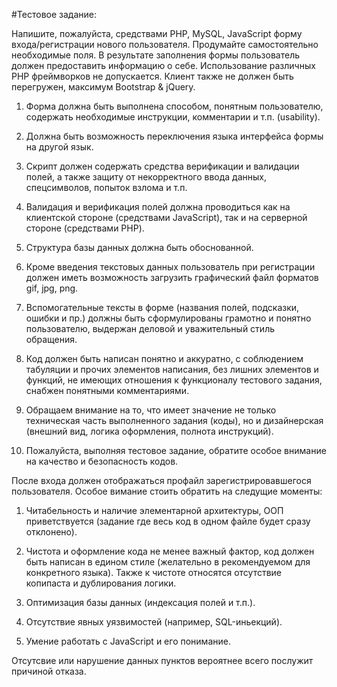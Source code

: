 #Тестовое задание:

Напишите, пожалуйста, средствами PHP, MySQL, JavaScript форму входа/регистрации нового пользователя. Продумайте самостоятельно необходимые поля. В результате заполнения формы пользователь должен предоставить информацию о себе. Использование различных PHP фреймворков не допускается. Клиент также не должен быть перегружен, максимум Bootstrap & jQuery.

1. Форма должна быть выполнена способом, понятным пользователю, содержать необходимые инструкции, комментарии и т.п. (usability).

2. Должна быть возможность переключения языка интерфейса формы на другой язык.

3. Скрипт должен содержать средства верификации и валидации полей, а также защиту от некорректного ввода данных, спецсимволов, попыток взлома и т.п.

4. Валидация и верификация полей должна проводиться как на клиентской стороне (средствами JavaScript), так и на серверной стороне (средствами PHP).

5. Структура базы данных должна быть обоснованной.

6. Кроме введения текстовых данных пользователь при регистрации должен иметь возможность загрузить графический файл форматов gif, jpg, png.

7. Вспомогательные тексты в форме (названия полей, подсказки, ошибки и пр.) должны быть сформулированы грамотно и понятно пользователю, выдержан деловой и уважительный стиль обращения.

8. Код должен быть написан понятно и аккуратно, с соблюдением табуляции и прочих элементов написания, без лишних элементов и функций, не имеющих отношения к функционалу тестового задания, снабжен понятными комментариями.

9. Обращаем внимание на то, что имеет значение не только техническая часть выполненного задания (коды), но и дизайнерская (внешний вид, логика оформления, полнота инструкций).

10. Пожалуйста, выполняя тестовое задание, обратите особое внимание на качество и безопасность кодов.

После входа должен отображаться профайл зарегистрировавшегося пользователя. Особое вимание стоить обратить на следущие моменты:

1. Читабельность и наличие элементарной архитектуры, ООП приветствуется (задание где весь код в одном файле будет сразу отклонено).

2. Чистота и оформление кода не менее важный фактор, код должен быть написан в едином стиле (желательно в рекомендуемом для конкретного языка). Также к чистоте относятся отсутствие копипаста и дублирования логики.

3. Оптимизация базы данных (индексация полей и т.п.).

4. Отсутствие явных уязвимостей (например, SQL-иньекций).

5. Умение работать с JavaScript и его понимание.

Отсутсвие или нарушение данных пунктов вероятнее всего послужит причиной отказа.